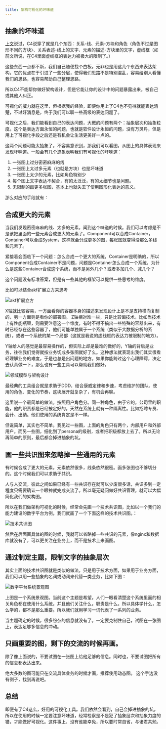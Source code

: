 ```yaml
---
title: 架构可视化的坏味道
---
```



## 抽象的坏味道

[上文](https://www.jianshu.com/p/1e496225b6b6)说过，C4说穿了就是几个东西：关系-线、元素-方块和角色（角色不过是图形不同的方块）、关系表述-线上的文字、元素的描述-方块里的文字，虚线框（如前文所说，在C4里面虚线框的表达力被极大的限制了。）

这些东西一点都不新，我们自己随便找个白板，无非也是用这几个东西来表达架构，它的优点在于引进了一些分层，使得我们思路不是特别混乱，容易给别人看懂我们的思路，也容易帮助自己整理思路。

所以C4不能帮你做好架构设计，但是它能让你的设计中的问题暴露出来。被自己或其他人纠正。

可视化的威力就在这里，但根据我的经验，即便你用上了C4也不见得就能表达清楚，不过好消息是，终于我们可以聊一些高级的表达问题了。

可视化之后，我们能看到自己的表达问题，大概的问题有两个：抽象层次和抽象粒度。这个是表达方面永恒的问题，也就是软件设计永恒的问题，没有万灵丹，但是用上了可视化手段之后还是有机会让生活更美好一点的。


这两个问题可能太抽象了，不容易意识到，那我们可以看图，从图上的具体表现来发现坏味道。一般会有几个迹象表明我们有可视化的坏味道：
1. 一张图上过分密密麻麻的线
2. 一张图上太过多元素（也就是方块）也是坏味道
3. 一张图上太少的元素，比如角色特别少
4. 每个图上文字表达不契合，有的太泛泛，有的太细节也是问题。
5. 无限制的画更多张图，基本上也就失去了使用图形化表达的意义。


那么对应的手段就有：

## 合成更大的元素

当我们发现密密麻麻的线、太多的元素，闻到这个味道的时候。我们可以考虑是不是该把里面的一些元素合成更大的元素了。Component可以合成Container，Container可以合成System，这样就会分成更多的图，每张图就变得没那么多线和元素了。

紧接着会面临下一个问题：怎么合成一个更大的系统，Container是明确的，所以Component合成Container不是问题，问题是Container怎么合成一个系统，为什么是这些Container合成这个系统，而不是另外几个？或者多加几个、减几个？

这个问题没有标准答案，但是有一些其他的框架可以提供一些思考的维度。

比如可以结合akf扩展立方来思考



![akf扩展立方](https://personal-blog.obs.cn-north-4.myhuaweicloud.com/bad-smell-of-visualize-arch-design/pic-01.png)



X轴就比较容易，一方面看你的容器本身的描述来发现设计上是不是支持横向复制的，另一方面则是看你的部署图。
Z轴相对难一些，只是比较偏技术。比如当技术上有性能瓶颈，则需要注意这一个维度，有时不得不搞出一些特殊的容器出来，有时已经存在这些容器了，他们可能单独属于一个系统（类似于大数据分析的系统），或者一个系统的某一个局部（这就是我说的虚线框的表达力被限制的地方）。

Y轴给人的感觉是最容易操作的，但实际上却是最难的做好的，Y轴的背后是业务，往往我们觉得就按业务切成多张图就好了么。这种想法就表现出我们其实很看轻理解业务的难度，于是也总是出问题的地方。如果你能跨过这个心理障碍，决定去认真做一下，那么也有一些工具可以帮助我们做好。



![领域模型与架构设计](https://personal-blog.obs.cn-north-4.myhuaweicloud.com/bad-smell-of-visualize-arch-design/pic-02.jpg)


最经典的工具组合就是求助于DDD，结合康威定律和步速，考虑维护的团队、使用的角色、变化的节奏，这块展开就复杂了，有机会再聊。

这里说一个最简单的做法。按照用户角色分。同一种角色，由于它的，公司里的职能，他的职责都是已经被定好的。天然在系统上就有一种隔离性。比如招聘专员、会计、出纳。他们使用的系统肯定是不一样。

但说简单，其实也不简单。我见过一些图，上面的角色只有两个，内部用户和外部用户。而另一些图，细化到了persona的级别，或者把职级都放上去了。所以无论再简单的原则，最后都会掉进抽象的坑。


## 画一些共识图来忽略掉一些通用的元素

有时候合成了更大的元素，元素依然很多，线条依然很密。画多张图也不够切分的。这个时候我们可以求助于共识。

人与人交流，彼此之间如果已经有一些共识存在就可以少废很多话，共识多到一定程度只需要确认一个眼神就完成交流了。所以毫无疑问做好共识管理，就可以大幅简化我们的架构图。

所以在我们做架构可视化的时候，经常会先画一个技术共识图，比如以一个我们的能力建设的数字平台为例，我们就画了一个下面这样的技术共识图。：

![技术共识图](https://personal-blog.obs.cn-north-4.myhuaweicloud.com/bad-smell-of-visualize-arch-design/pic-03.png)
 
然后在后面画具体的图的时候，我就可以省略掉一些共识的元素，像nginx和数据库就没有了，可以更关注在业务上，而不是技术上来画图。

## 通过制定主题，限制文字的抽象层次

其实上面的技术共识图就是类似的做法，只是用于技术方面，如果用于业务方面，我们可以用一些抽象的名词或动词来代替一类业务，比如下图：

![数字平台系统景观图](https://personal-blog.obs.cn-north-4.myhuaweicloud.com/bad-smell-of-visualize-arch-design/pic-04.jpg)


上图是一个系统景观图。当前这个主题是希望，人们一眼看清楚这个系统里面的相关角色都在使用什么系统，并且他们关注什么，职责是什么。所以具体学什么，怎么学的，都不是那么重要。所以我们就用学习一词代表了一系列的业务。

当主题确定的时候，很多纷杂的信息就没有了。一定要克制住自己，试图在一张图上，表达足够多信息的冲动。


## 只画重要的图，剩下的交流的时候再画。
除了像上面说的，不要试图在一张图上给他足够的信息。同时也，不要试图把所有的信息都表达出来。

绝大多数的图可能只在交流具体业务的时候才画，推荐使用动态图。
这个手边没有例子，找到再说吧。

## 总结

即便有了C4这么，好用的可视化工具。我们依然会看到，自己会掉进抽象的坑。所以在使用的时候一定要注意坏味道，经常检察是不是犯了抽象层次和抽象力度的错，才能做好可视化。这件事上，没有谁能幸免，所以要时常自省，与诸君共勉。